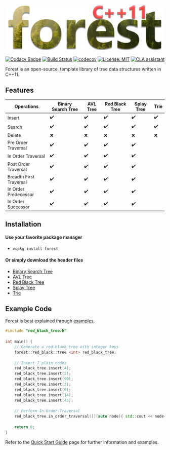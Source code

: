 ![forest logo](forest.png)

[![Codacy Badge](https://api.codacy.com/project/badge/Grade/7e0feb3d79ca41649aa207eeeef065dc)](https://www.codacy.com/app/xorz57/forest?utm_source=github.com&utm_medium=referral&utm_content=xorz57/forest&utm_campaign=badger)
[![Build Status](https://travis-ci.org/xorz57/forest.svg?branch=master)](https://travis-ci.org/xorz57/forest)
[![codecov](https://codecov.io/gh/xorz57/forest/branch/master/graph/badge.svg)](https://codecov.io/gh/xorz57/forest)
[![License: MIT](https://img.shields.io/badge/License-MIT-yellow.svg)](https://opensource.org/licenses/MIT)
[![CLA assistant](https://cla-assistant.io/readme/badge/xorz57/forest)](https://cla-assistant.io/xorz57/forest)

Forest is an open-source, template library of tree data structures written in C++11.

## Features

|Operations|Binary Search Tree|AVL Tree|Red Black Tree|Splay Tree|Trie|
|---|---|---|---|---|---|
|Insert|:heavy_check_mark:|:heavy_check_mark:|:heavy_check_mark:|:heavy_check_mark:|:heavy_check_mark:|
|Search|:heavy_check_mark:|:heavy_check_mark:|:heavy_check_mark:|:heavy_check_mark:|:heavy_check_mark:|
|Delete|:x:|:x:|:x:|:x:|:x:|
|Pre Order Traversal|:heavy_check_mark:|:heavy_check_mark:|:heavy_check_mark:|:heavy_check_mark:||
|In Order Traversal|:heavy_check_mark:|:heavy_check_mark:|:heavy_check_mark:|:heavy_check_mark:||
|Post Order Traversal|:heavy_check_mark:|:heavy_check_mark:|:heavy_check_mark:|:heavy_check_mark:||
|Breadth First Traversal|:heavy_check_mark:|:heavy_check_mark:|:heavy_check_mark:|:heavy_check_mark:||
|In Order Predecessor|:heavy_check_mark:|:heavy_check_mark:|:heavy_check_mark:|:heavy_check_mark:||
|In Order Successor|:heavy_check_mark:|:heavy_check_mark:|:heavy_check_mark:|:heavy_check_mark:||

## Installation

#### Use your favorite package manager
- `vcpkg install forest`

#### Or simply download the header files
- [Binary Search Tree](https://github.com/xorz57/forest/releases/download/6.0.5/binary_search_tree.h)
- [AVL Tree](https://github.com/xorz57/forest/releases/download/6.0.5/avl_tree.h)
- [Red Black Tree](https://github.com/xorz57/forest/releases/download/6.0.5/red_black_tree.h)
- [Splay Tree](https://github.com/xorz57/forest/releases/download/6.0.5/splay_tree.h)
- [Trie](https://github.com/xorz57/forest/releases/download/6.0.5/trie.h)

## Example Code

Forest is best explained through [examples](https://github.com/xorz57/forest/tree/master/examples).

```cpp
#include "red_black_tree.h"

int main() {
	// Generate a red-black tree with integer keys
	forest::red_black::tree <int> red_black_tree;

	// Insert 7 plain nodes
	red_black_tree.insert(4);
	red_black_tree.insert(2);
	red_black_tree.insert(90);
	red_black_tree.insert(3);
	red_black_tree.insert(0);
	red_black_tree.insert(14);
	red_black_tree.insert(45);

	// Perform In-Order-Traversal
	red_black_tree.in_order_traversal([](auto node){ std::cout << node->key << std::endl; });

	return 0;
}
```

Refer to the [Quick Start Guide](https://github.com/xorz57/forest/wiki/Quick-Start-Guide) page for further information and examples.